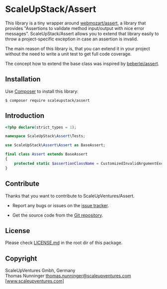 # ScaleUpStack/Assert


This library is a tiny wrapper around [webmozart/assert], a library that provides "Assertions to validate method input/output with nice error messages". ScaleUpStack/Assert allows you to extend that library easily to throw a project-specific exception in case an assertion is invalid.

The main reason of this library is, that you can extend it in your project without the need to write a unit test to get full code coverage.

The concept how to extend the base class was inspired by [beberlei/assert].


## Installation

Use [Composer] to install this library:

```
$ composer require scaleupstack/assert
```


## Introduction

```php
<?php declare(strict_types = 1);

namespace ScaleUpStack\Assert\Tests;

use ScaleUpStack\Assert\Assert as BaseAssert;

final class Assert extends BaseAssert
{
    protected static $assertionClassName = CustomizedInvalidArgumentException::class;
}
```


## Contribute

Thanks that you want to contribute to ScaleUpVentures/Assert.

* Report any bugs or issues on the [issue tracker].

* Get the source code from the [Git repository].


## License

Please check [LICENSE.md] in the root dir of this package.


## Copyright

ScaleUpVentures Gmbh, Germany<br>
Thomas Nunninger <thomas.nunninger@scaleupventures.com><br>
[www.scaleupventures.com]



[webmozart/assert]: https://github.com/webmozart/assert
[beberlei/assert]: https://github.com/beberlei/assert
[Composer]: https://getcomposer.org
[issue tracker]: https://github.com/scaleupstack/assert/issues
[Git repository]: https://github.com/scaleupstack/assert
[LICENSE.md]: LICENSE.md
[www.scaleupventures.com]: https://www.scaleupventures.com/
